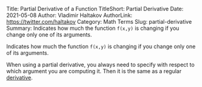 Title: Partial Derivative of a Function
TitleShort: Partial Derivative
Date: 2021-05-08
Author: Vladimir Haltakov
AuthorLink: https://twitter.com/haltakov
Category: Math Terms
Slug: partial-derivative
Summary: Indicates how much the function `f(x,y)` is changing if you change only one of its arguments.

Indicates how much the function `f(x,y)` is changing if you change only one of its arguments.

When using a partial derivative, you always need to specify with respect to which argument you are computing it. Then it is the same as a regular [derivative](/explanation/derivative).
